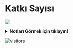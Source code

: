 # Katkı Sayısı
![](https://streak-stats.demolab.com/?user=heytrgithub&theme=dark&hide_border=false&locale=tr)
<details>
<summary><b>Notları Görmek için tıklayın!</b></summary>
<details>
<summary><b>2024</b></summary>
<details>
<summary><b>Eylül-Ekim 2024</b></summary>

## 30 Eylül 2024
Son zamanlarda katkıların baya düştüğünün farkındayım. İstikrarlı bir şekilde 1 milyon değişikliği geçtik. Birkaç güne projelerin daha verimli çalışması için 2. versiyonunu geliştirip 1. versiyonlarını devre dışı bırakacağım. 4. proje artık Github actions üzerinden değişiklik yapmasından dolayı 4. projenin 1. versiyonunu devre dışı bıraktım.

## 2 Ekim 2024
Katkı sayı grafikleri düzelmeye başladı. Bakalım yarına kadar neler olacak.

## 19 Ekim 2024
<img width="700" align="center" src="https://heyturkiye204.github.io/heyturkiye204/cdn/heytrgithub/1.jpg" />

İstikrarlı şekilde değişiklik sayılarımız devam ediyor. Şu ana kadar bir düşüş görmedik. Değişiklik sayılarında düşüşler <b>HAFİF ŞEKİLDE</b> ilerlemektedir. Düzeni bozacak herhangi bir durum bulunmamaktadır. Kasım aylarına doğru 2.000.000 değişikliğe ulaşacağımızı düşünüyoruz.

## 29 Ekim 2024
Öncelikle herkesin Cumhuriyetimizin 101. Yılını kutlarım. 🇹🇷 Şu anda 1.921.594 değişikliğe ulaşmış durumdayız. Kasım'ın 1-15 günleri arasında 2 milyon değişikliğe ulaşacağımız kesinlikle resmîleşmiştir. Değişiklik sayılarında herhangi bir olumsuzluk ta bulunmamaktadır.
</details>
<details>
<summary><b>Kasım-Aralık 2024</b></summary>

## 2 Kasım 2024
2 Kasım itibarıyla 2.000.000 değişikliğe ulaşmış durumdayız. Değişiklik sayılarında herhangi bir olumsuzluk ta bulunmamaktadır.

## 24 Kasım 2024
An itibariyle 100. Günümüze giriş yapmış bulunmaktayız. 100 Gündür bu işi devam ettirmenin gururu hepimizin. Nice binlere :)

## 18 Aralık 2024
Artık burayı o kadar unuttum ki bakmayı bile eksik etmişim. Birkaç gün önce 3.000.000 değişikliği geçmiş bulunmaktayız. Hayatta böyle normal akışında gitseydi keşke...

</details>
</details>
</details>

![visitors](https://visitor-badge.laobi.icu/badge?page_id=heyturkiye204&left_text=👁%20Ziyaretçi%20Sayısı:%20(Visitors):)

